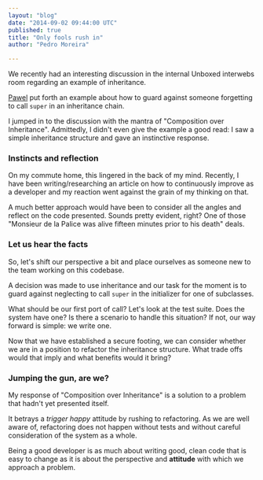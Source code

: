 ```yaml
---
layout: "blog"
date: "2014-09-02 09:44:00 UTC"
published: true
title: "Only fools rush in"
author: "Pedro Moreira"

---
```


We recently had an interesting discussion in the internal Unboxed interwebs room regarding an example of inheritance.

[Pawel](http://www.unboxedconsulting.com/people/pawel-janiak) put forth an example about how to guard against someone forgetting to call `super` in an inheritance chain.

I jumped in to the discussion with the mantra of "Composition over Inheritance". Admittedly, I didn't even give the example a good read: I saw a simple inheritance structure and gave an instinctive response.

### Instincts and reflection

On my commute home, this lingered in the back of my mind. Recently, I have been writing/researching an article on how to continuously improve as a developer and my reaction went against the grain of my thinking on that.

A much better approach would have been to consider all the angles and reflect on the code presented. Sounds pretty evident, right? One of those "Monsieur de la Palice was alive fifteen minutes prior to his death" deals.

### Let us hear the facts

So, let's shift our perspective a bit and place ourselves as someone new to the team working on this codebase.

A decision was made to use inheritance and our task for the moment is to guard against neglecting to call `super` in the initializer for one of subclasses.

What should be our first port of call? Let's look at the test suite. Does the system have one? Is there a scenario to handle this situation? If not, our way forward is simple: we write one.

Now that we have established a secure footing, we can consider whether we are in a position to refactor the inheritance structure. What trade offs would that imply and what benefits would it bring?

### Jumping the gun, are we?

My response of "Composition over Inheritance" is a solution to a problem that hadn't yet presented itself.

It betrays a *trigger happy* attitude by rushing to refactoring. As we are well aware of, refactoring does not happen without tests and without careful consideration of the system as a whole.

Being a good developer is as much about writing good, clean code that is easy to change as it is about the perspective and **attitude** with which we approach a problem.

